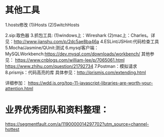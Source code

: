 # 其他工具
  1.hosts修改
    (1)iHosts
    (2)SwitchHosts

  2.sip:取色器
  3.抓包工具:
    (1)windows上：Wireshark
    (2)mac上：Charles。详见：http://www.jianshu.com/p/2dc5ae8ba46a
  4.ESLint/JSHint:代码检查工具
  5.Mocha/Jasmine/QUnit:测试
  6.mysql客户端：
    MySQLWorkbench:https://dev.mysql.com/downloads/workbench/ 
    其他参见：
      https://www.cnblogs.com/william-lee/p/7065061.html
      https://www.zhihu.com/question/21792734
  7.Postman：模拟请求
  8.prismjs：代码高亮的库
    具体参见：http://prismjs.com/extending.html

详细参加：
  https://wdd.js.org/top-11-javascript-libraries-are-worth-your-attention.html

# 业界优秀团队和资料整理：
  https://segmentfault.com/a/1190000014297702?utm_source=channel-hottest
  




